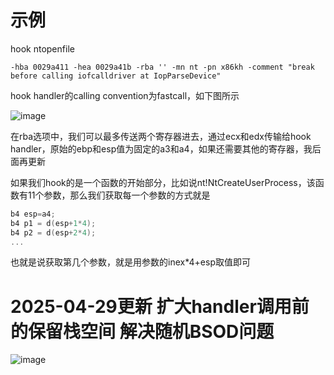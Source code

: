 # 示例

hook ntopenfile

```
-hba 0029a411 -hea 0029a41b -rba '' -mn nt -pn x86kh -comment "break before calling iofcalldriver at IopParseDevice"
```

hook handler的calling convention为fastcall，如下图所示

![image](https://github.com/user-attachments/assets/43a11884-6e0f-46fe-bf22-6606ee1ee9fa)

在rba选项中，我们可以最多传送两个寄存器进去，通过ecx和edx传输给hook handler，原始的ebp和esp值为固定的a3和a4，如果还需要其他的寄存器，我后面再更新

如果我们hook的是一个函数的开始部分，比如说nt!NtCreateUserProcess，该函数有11个参数，那么我们获取每一个参数的方式就是

```c
b4 esp=a4;
b4 p1 = d(esp+1*4);
b4 p2 = d(esp+2*4);
...
```

也就是说获取第几个参数，就是用参数的inex*4+esp取值即可


# 2025-04-29更新  扩大handler调用前的保留栈空间   解决随机BSOD问题

![image](https://github.com/user-attachments/assets/d7bd3f62-2f0a-4063-99b7-0be76f4d56f8)
